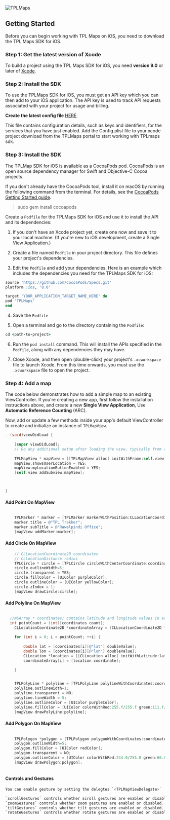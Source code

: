 ![TPLMaps](https://dl.dropboxusercontent.com/s/ks2tbo6ghpwwda0/TPLMapsLogo.png)

## Getting Started
Before you can begin working with TPL Maps on iOS, you need to download the TPL Maps SDK for iOS.

### Step 1: Get the latest version of Xcode
To build a project using the TPL Maps SDK for iOS, you need **version 9.0** or later of [Xcode](https://developer.apple.com/xcode/).

### Step 2: Install the SDK

To use the TPLMaps SDK for iOS, you must get an API key which you can then add to your iOS application.  The API key is used to track API requests associated with your project for usage and billing.

**Create the latest config file**
[HERE](http://api.tplmaps.com/apiportal/#/portal/home).

This file contains configuration details, such as keys and identifiers, for the services that you have just enabled. Add the Config.plist file to your xcode project download from the TPLMaps portal to start working with TPLmaps sdk.


### Step 3: Install the SDK

The TPLMap SDK for iOS is available as a CocoaPods pod. CocoaPods is an open source dependency manager for Swift and Objective-C Cocoa projects.

If you don't already have the CocoaPods tool, install it on macOS by running the following command from the terminal. For details, see the [CocoaPods Getting Started guide](https://guides.cocoapods.org/using/getting-started.html).

> sudo gem install cocoapods

Create a `Podfile` for the TPLMaps SDK for iOS and use it to install the API and its dependencies:

1. If you don't have an Xcode project yet, create one now and save it to your local machine. (If you're new to iOS development, create a Single View Application.)

2. Create a file named `Podfile` in your project directory. This file defines your project's dependencies. 

3. Edit the `Podfile` and add your dependencies. Here is an example which includes the dependencies you need for the TPLMaps SDK for iOS:

```ruby
source 'https://github.com/CocoaPods/Specs.git'
platform :ios, '8.0'

target 'YOUR_APPLICATION_TARGET_NAME_HERE' do
pod 'TPLMaps'
end
```

4. Save the `Podfile`

5. Open a terminal and go to the directory containing the `Podfile`:
```ruby
cd <path-to-project>
```

6. Run the `pod install` command. This will install the APIs specified in the `Podfile`, along with any dependencies they may have.

7. Close Xcode, and then open (double-click) your project's `.xcworkspace` file to launch Xcode. From this time onwards, you must use the `.xcworkspace` file to open the project.

### Step 4: Add a map
The code below demonstrates how to add a simple map to an existing ViewController. If you're creating a new app, first follow the installation instructions above, and create a new **Single View Application**, Use **Automatic Reference Counting** (ARC).

Now, add or update a few methods inside your app's default ViewController to create and initialize an instance of `TPLMapView`.

```objective-c
- (void)viewDidLoad {
    
    [super viewDidLoad];
    // Do any additional setup after loading the view, typically from a nib.
    
    TPLMapView * mapView = [[TPLMapView alloc] initWithFrame:self.view.frame];
    mapView.showsUserLocation = YES;
    mapView.myLocationButtonEnabled = YES;
    [self.view addSubview:mapView];


    
}

```

#### Add Point On MapView
```objective-c

    TPLMarker * marker = [TPLMarker markerWithPosition:CLLocationCoordinate2DMake(33.522484, 73.094552)];
    marker.title = @"TPL Trakker";
    marker.subTitle = @"Rawalpindi Office";
    [mapView addMarker:marker];

```

#### Add Circle On MapView
```objective-c
    // CLLocationCoordinate2D coordinates
    // CLLocationDistance radius
    TPLCircle * circle = [TPLCircle circleWithCenterCoordinate:coordinates radius:radius];
    circle.outlineWidth=5;
    circle.transparent = YES;
    circle.fillColor = [UIColor purpleColor];
    circle.outlineColor = [UIColor yellowColor];
    circle.zIndex = 1;
    [mapView drawCircle:circle];

```

#### Add Polyline On MapView
```objective-c

  //NSArray * coordinates; contains latitude and longitude values in array.
  int pointCount = (int)[coordinates count];
    CLLocationCoordinate2D *coordinateArray = (CLLocationCoordinate2D *)malloc(pointCount * sizeof(CLLocationCoordinate2D));
    
    for (int i = 0; i < pointCount; ++i) {
        
        double lat = [coordinates[i][@"lat"] doubleValue];
        double lon = [coordinates[i][@"lon"] doubleValue];
        CLLocation *location = [[CLLocation alloc] initWithLatitude:lat longitude:lon];
        coordinateArray[i] = [location coordinate];
        
    }


    TPLPolyLine * polyline = [TPLPolyLine polylineWithCoordinates:coordinateArray count:pointCount];
    polyline.outlineWidth=1;
    polyline.transparent = NO;
    polyline.lineWidth = 5;
    polyline.outlineColor = [UIColor purpleColor];
    polyline.fillColor = [UIColor colorWithRed:255.f/255.f green:111.f/255.f blue:105.f/255.f alpha:.1f];
    [mapView drawPolyLine:polyline];


```
#### Add Polygon On MapView
```objective-c
    
    TPLPolygon *polygon = [TPLPolygon polygonWithCoordinates:coordinateArray count:pointCount];
    polygon.outlineWidth=5;
    polygon.fillColor = [UIColor redColor];
    polygon.transparent = NO;
    polygon.outlineColor = [UIColor colorWithRed:244.0/255.0 green:66.0/255.0 blue:226.0/255.0 alpha:1.0];
    [mapView drawPolygon:polygon];
    
```
#### Controls and Gestures
```objective-c
You can enable gesture by setting the delegtes `<TPLMapViewDelegate>`

`scrollGestures` controls whether scroll gestures are enabled or disabled. If enabled, users may swipe to pan the camera.
`zoomGestures` controls whether zoom gestures are enabled or disabled. If enabled, users may double tap, two-finger tap, or pinch to zoom the camera. Note that double tapping or pinching when scrollGestures are enabled may pan the camera to the specified point.
`tiltGestures` controls whether tilt gestures are enabled or disabled. If enabled, users may use a two-finger vertical down or up swipe to tilt the camera.
`rotateGestures` controls whether rotate gestures are enabled or disabled. If enabled, users may use a two-finger rotate gesture to rotate the camera.

```



